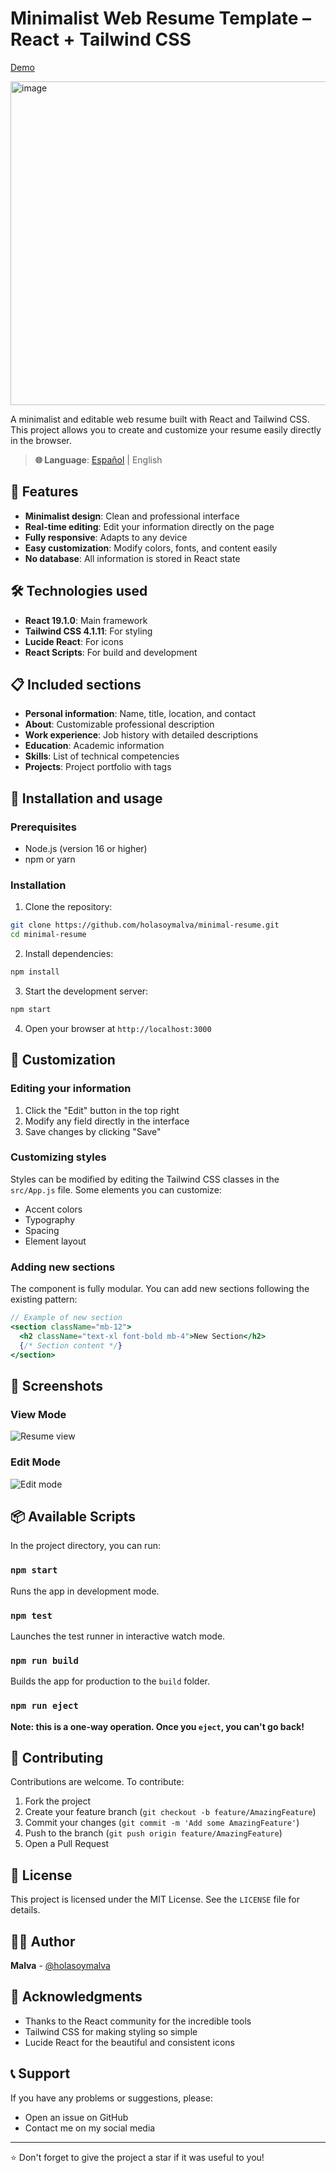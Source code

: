 # Minimalist Web Resume Template – React + Tailwind CSS

[Demo](https://holasoymalva.github.io/minimal-resume/)

<img width="763" height="518" alt="image" src="https://github.com/user-attachments/assets/09ba3973-4f9f-4fae-ab86-955b8cb11220" />

A minimalist and editable web resume built with React and Tailwind CSS. This project allows you to create and customize your resume easily directly in the browser.

> **🌐 Language**: [Español](README_es.md) | English

## 🚀 Features

- **Minimalist design**: Clean and professional interface
- **Real-time editing**: Edit your information directly on the page
- **Fully responsive**: Adapts to any device
- **Easy customization**: Modify colors, fonts, and content easily
- **No database**: All information is stored in React state

## 🛠️ Technologies used

- **React 19.1.0**: Main framework
- **Tailwind CSS 4.1.11**: For styling
- **Lucide React**: For icons
- **React Scripts**: For build and development

## 📋 Included sections

- **Personal information**: Name, title, location, and contact
- **About**: Customizable professional description
- **Work experience**: Job history with detailed descriptions
- **Education**: Academic information
- **Skills**: List of technical competencies
- **Projects**: Project portfolio with tags

## 🚀 Installation and usage

### Prerequisites

- Node.js (version 16 or higher)
- npm or yarn

### Installation

1. Clone the repository:
```bash
git clone https://github.com/holasoymalva/minimal-resume.git
cd minimal-resume
```

2. Install dependencies:
```bash
npm install
```

3. Start the development server:
```bash
npm start
```

4. Open your browser at `http://localhost:3000`

## 📝 Customization

### Editing your information

1. Click the "Edit" button in the top right
2. Modify any field directly in the interface
3. Save changes by clicking "Save"

### Customizing styles

Styles can be modified by editing the Tailwind CSS classes in the `src/App.js` file. Some elements you can customize:

- Accent colors
- Typography
- Spacing
- Element layout

### Adding new sections

The component is fully modular. You can add new sections following the existing pattern:

```jsx
// Example of new section
<section className="mb-12">
  <h2 className="text-xl font-bold mb-4">New Section</h2>
  {/* Section content */}
</section>
```

## 🎨 Screenshots

### View Mode
![Resume view](screenshot-view.png)

### Edit Mode
![Edit mode](screenshot-edit.png)

## 📦 Available Scripts

In the project directory, you can run:

### `npm start`
Runs the app in development mode.

### `npm test`
Launches the test runner in interactive watch mode.

### `npm run build`
Builds the app for production to the `build` folder.

### `npm run eject`
**Note: this is a one-way operation. Once you `eject`, you can't go back!**

## 🤝 Contributing

Contributions are welcome. To contribute:

1. Fork the project
2. Create your feature branch (`git checkout -b feature/AmazingFeature`)
3. Commit your changes (`git commit -m 'Add some AmazingFeature'`)
4. Push to the branch (`git push origin feature/AmazingFeature`)
5. Open a Pull Request

## 📜 License

This project is licensed under the MIT License. See the `LICENSE` file for details.

## 👨‍💻 Author

**Malva** - [@holasoymalva](https://github.com/holasoymalva)

## 🙏 Acknowledgments

- Thanks to the React community for the incredible tools
- Tailwind CSS for making styling so simple
- Lucide React for the beautiful and consistent icons

## 📞 Support

If you have any problems or suggestions, please:
- Open an issue on GitHub
- Contact me on my social media

---

⭐ Don't forget to give the project a star if it was useful to you!
